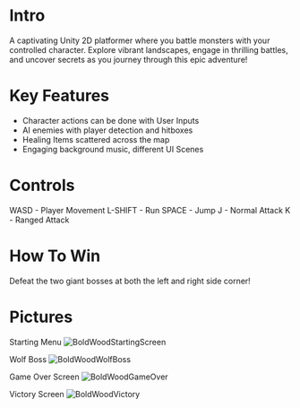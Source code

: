 # Intro
A captivating Unity 2D platformer where you battle monsters with your controlled character. Explore vibrant landscapes, engage in thrilling battles, and uncover secrets as you journey through this epic adventure!

# Key Features
- Character actions can be done with User Inputs
- AI enemies with player detection and hitboxes
- Healing Items scattered across the map
- Engaging background music, different UI Scenes

# Controls 
WASD - Player Movement
L-SHIFT - Run
SPACE - Jump
J - Normal Attack
K - Ranged Attack

# How To Win
Defeat the two giant bosses at both the left and right side corner!

# Pictures 
Starting Menu
![BoldWoodStartingScreen](https://github.com/ChuckHo555/BoldWood/assets/149022625/e8601dcf-e1af-4d8e-aaad-75705826365d)

Wolf Boss 
![BoldWoodWolfBoss](https://github.com/ChuckHo555/BoldWood/assets/149022625/5b2319f3-3179-48fa-ad2a-d4b06314e3a1)

Game Over Screen
![BoldWoodGameOver](https://github.com/ChuckHo555/BoldWood/assets/149022625/c29e4e39-4bdc-4d6b-b602-35b8901e7451)

Victory Screen
![BoldWoodVictory](https://github.com/ChuckHo555/BoldWood/assets/149022625/4570bf03-f3e0-40b8-9696-dc22e7a8eaae)




